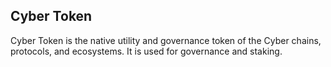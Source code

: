 ## Cyber Token

Cyber Token is the native utility and governance token of the Cyber chains, protocols, and ecosystems. It is used for governance and staking.
